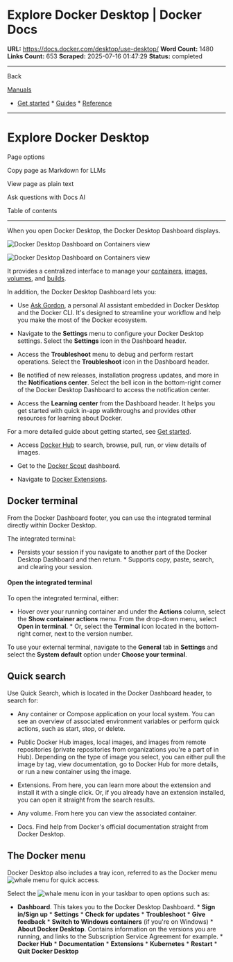 # Explore Docker Desktop | Docker Docs

**URL:** https://docs.docker.com/desktop/use-desktop/
**Word Count:** 1480
**Links Count:** 653
**Scraped:** 2025-07-16 01:47:29
**Status:** completed

---

Back

[Manuals](https://docs.docker.com/manuals/)

  * [Get started](https://docs.docker.com/get-started/)   * [Guides](https://docs.docker.com/guides/)   * [Reference](https://docs.docker.com/reference/)

* * *

# Explore Docker Desktop

Page options

Copy page as Markdown for LLMs

View page as plain text

Ask questions with Docs AI

Table of contents

* * *

When you open Docker Desktop, the Docker Desktop Dashboard displays.

![Docker Desktop Dashboard on Containers view](https://docs.docker.com/desktop/images/dashboard.png)

![Docker Desktop Dashboard on Containers view](https://docs.docker.com/desktop/images/dashboard.png)

It provides a centralized interface to manage your [containers](https://docs.docker.com/desktop/use-desktop/container/), [images](https://docs.docker.com/desktop/use-desktop/images/), [volumes](https://docs.docker.com/desktop/use-desktop/volumes/), and [builds](https://docs.docker.com/desktop/use-desktop/builds/).

In addition, the Docker Desktop Dashboard lets you:

  * Use [Ask Gordon](https://docs.docker.com/ai/gordon/), a personal AI assistant embedded in Docker Desktop and the Docker CLI. It's designed to streamline your workflow and help you make the most of the Docker ecosystem.

  * Navigate to the **Settings** menu to configure your Docker Desktop settings. Select the **Settings** icon in the Dashboard header.

  * Access the **Troubleshoot** menu to debug and perform restart operations. Select the **Troubleshoot** icon in the Dashboard header.

  * Be notified of new releases, installation progress updates, and more in the **Notifications center**. Select the bell icon in the bottom-right corner of the Docker Desktop Dashboard to access the notification center.

  * Access the **Learning center** from the Dashboard header. It helps you get started with quick in-app walkthroughs and provides other resources for learning about Docker.

For a more detailed guide about getting started, see [Get started](https://docs.docker.com/get-started/introduction/).

  * Access [Docker Hub](https://docs.docker.com/docker-hub/) to search, browse, pull, run, or view details of images.

  * Get to the [Docker Scout](https://docs.docker.com/scout/) dashboard.

  * Navigate to [Docker Extensions](https://docs.docker.com/extensions/).

## Docker terminal

From the Docker Dashboard footer, you can use the integrated terminal directly within Docker Desktop.

The integrated terminal:

  * Persists your session if you navigate to another part of the Docker Desktop Dashboard and then return.   * Supports copy, paste, search, and clearing your session.

#### Open the integrated terminal

To open the integrated terminal, either:

  * Hover over your running container and under the **Actions** column, select the **Show container actions** menu. From the drop-down menu, select **Open in terminal**.   * Or, select the **Terminal** icon located in the bottom-right corner, next to the version number.

To use your external terminal, navigate to the **General** tab in **Settings** and select the **System default** option under **Choose your terminal**.

## Quick search

Use Quick Search, which is located in the Docker Dashboard header, to search for:

  * Any container or Compose application on your local system. You can see an overview of associated environment variables or perform quick actions, such as start, stop, or delete.

  * Public Docker Hub images, local images, and images from remote repositories \(private repositories from organizations you're a part of in Hub\). Depending on the type of image you select, you can either pull the image by tag, view documentation, go to Docker Hub for more details, or run a new container using the image.

  * Extensions. From here, you can learn more about the extension and install it with a single click. Or, if you already have an extension installed, you can open it straight from the search results.

  * Any volume. From here you can view the associated container.

  * Docs. Find help from Docker's official documentation straight from Docker Desktop.

## The Docker menu

Docker Desktop also includes a tray icon, referred to as the Docker menu ![whale menu](https://docs.docker.com/assets/images/whale-x.svg) for quick access.

Select the ![whale menu](https://docs.docker.com/assets/images/whale-x.svg) icon in your taskbar to open options such as:

  * **Dashboard**. This takes you to the Docker Desktop Dashboard.   * **Sign in/Sign up**   * **Settings**   * **Check for updates**   * **Troubleshoot**   * **Give feedback**   * **Switch to Windows containers** \(if you're on Windows\)   * **About Docker Desktop**. Contains information on the versions you are running, and links to the Subscription Service Agreement for example.   * **Docker Hub**   * **Documentation**   * **Extensions**   * **Kubernetes**   * **Restart**   * **Quit Docker Desktop**